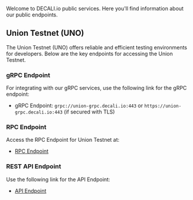 Welcome to DECALI.io public services. Here you'll find information about our public endpoints.

## Union Testnet (UNO)

The Union Testnet (UNO) offers reliable and efficient testing environments for developers. Below are the key endpoints for accessing the Union Testnet.

### gRPC Endpoint

For integrating with our gRPC services, use the following link for the gRPC endpoint:

- gRPC Endpoint: `grpc://union-grpc.decali.io:443` or `https://union-grpc.decali.io:443` (if secured with TLS)

### RPC Endpoint

Access the RPC Endpoint for Union Testnet at:

- [RPC Endpoint](https://your-rpc-endpoint-url/)

### REST API Endpoint

Use the following link for the API Endpoint:

- [API Endpoint](https://your-api-endpoint-url/)
